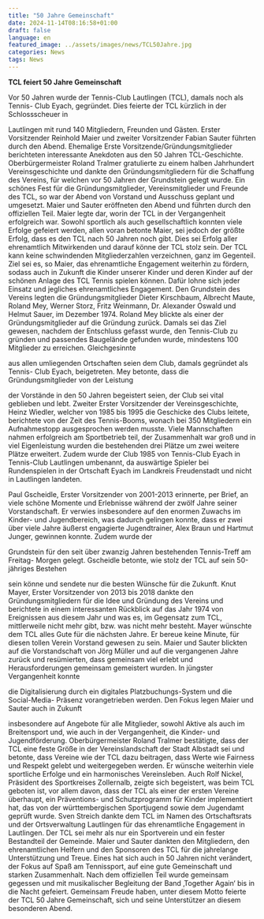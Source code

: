 ```yaml
---
title: "50 Jahre Gemeinschaft"
date: 2024-11-14T08:16:58+01:00
draft: false
language: en
featured_image: ../assets/images/news/TCL50Jahre.jpg
categories: News
tags: News
---
```


**TCL feiert 50 Jahre Gemeinschaft**

Vor 50 Jahren wurde der Tennis-Club Lautlingen (TCL), damals noch als Tennis-
Club Eyach, gegründet. Dies feierte der TCL kürzlich in der Schlossscheuer in

Lautlingen mit rund 140 Mitgliedern, Freunden und Gästen. Erster Vorsitzender
Reinhold Maier und zweiter Vorsitzender Fabian Sauter führten durch den
Abend. Ehemalige Erste Vorsitzende/Gründungsmitglieder berichteten
interessante Anekdoten aus den 50 Jahren TCL-Geschichte. Oberbürgermeister
Roland Tralmer gratulierte zu einem halben Jahrhundert Vereinsgeschichte und
dankte den Gründungsmitgliedern für die Schaffung des Vereins, für welchen
vor 50 Jahren der Grundstein gelegt wurde.
Ein schönes Fest für die Gründungsmitglieder, Vereinsmitglieder und Freunde des
TCL, so war der Abend von Vorstand und Ausschuss geplant und umgesetzt. Maier
und Sauter eröffneten den Abend und führten durch den offiziellen Teil. Maier legte
dar, worin der TCL in der Vergangenheit erfolgreich war. Sowohl sportlich als auch
gesellschaftlich konnten viele Erfolge gefeiert werden, allen voran betonte Maier, sei
jedoch der größte Erfolg, dass es den TCL nach 50 Jahren noch gibt. Dies sei Erfolg
aller ehrenamtlich Mitwirkenden und darauf könne der TCL stolz sein. Der TCL kann
keine schwindenden Mitgliederzahlen verzeichnen, ganz im Gegenteil. Ziel sei es, so
Maier, das ehrenamtliche Engagement weiterhin zu fördern, sodass auch in Zukunft
die Kinder unserer Kinder und deren Kinder auf der schönen Anlage des TCL Tennis
spielen können. Dafür lohne sich jeder Einsatz und jegliches ehrenamtliches
Engagement.
Den Grundstein des Vereins legten die Gründungsmitglieder Dieter Kirschbaum,
Albrecht Maute, Roland Mey, Werner Storz, Fritz Weinmann, Dr. Alexander Oswald
und Helmut Sauer, im Dezember 1974. Roland Mey blickte als einer der
Gründungsmitglieder auf die Gründung zurück. Damals sei das Ziel gewesen,
nachdem der Entschluss gefasst wurde, den Tennis-Club zu gründen und passendes
Baugelände gefunden wurde, mindestens 100 Mitglieder zu erreichen. Gleichgesinnte

aus allen umliegenden Ortschaften seien dem Club, damals gegründet als Tennis-
Club Eyach, beigetreten. Mey betonte, dass die Gründungsmitglieder von der Leistung

der Vorstände in den 50 Jahren begeistert seien, der Club sei vital geblieben und lebt.
Zweiter Erster Vorsitzender der Vereinsgeschichte, Heinz Wiedler, welcher von 1985
bis 1995 die Geschicke des Clubs leitete, berichtete von der Zeit des Tennis-Booms,
wonach bei 350 Mitgliedern ein Aufnahmestopp ausgesprochen werden musste. Viele
Mannschaften nahmen erfolgreich am Sportbetrieb teil, der Zusammenhalt war groß
und in viel Eigenleistung wurden die bestehenden drei Plätze um zwei weitere Plätze
erweitert. Zudem wurde der Club 1985 von Tennis-Club Eyach in Tennis-Club
Lautlingen umbenannt, da auswärtige Spieler bei Rundenspielen in der Ortschaft
Eyach im Landkreis Freudenstadt und nicht in Lautlingen landeten.

Paul Gscheidle, Erster Vorsitzender von 2001-2013 erinnerte, per Brief, an viele
schöne Momente und Erlebnisse während der zwölf Jahre seiner Vorstandschaft. Er
verwies insbesondere auf den enormen Zuwachs im Kinder- und Jugendbereich, was
dadurch gelingen konnte, dass er zwei über viele Jahre äußerst engagierte
Jugendtrainer, Alex Braun und Hartmut Junger, gewinnen konnte. Zudem wurde der

Grundstein für den seit über zwanzig Jahren bestehenden Tennis-Treff am Freitag-
Morgen gelegt. Gscheidle betonte, wie stolz der TCL auf sein 50-jähriges Bestehen

sein könne und sendete nur die besten Wünsche für die Zukunft.
Knut Mayer, Erster Vorsitzender von 2013 bis 2018 dankte den Gründungsmitgliedern
für die Idee und Gründung des Vereins und berichtete in einem interessanten
Rückblick auf das Jahr 1974 von Ereignissen aus diesem Jahr und was es, im
Gegensatz zum TCL, mittlerweile nicht mehr gibt, bzw. was nicht mehr besteht. Mayer
wünschte dem TCL alles Gute für die nächsten Jahre. Er bereue keine Minute, für
diesen tollen Verein Vorstand gewesen zu sein.
Maier und Sauter blickten auf die Vorstandschaft von Jörg Müller und auf die
vergangenen Jahre zurück und resümierten, dass gemeinsam viel erlebt und
Herausforderungen gemeinsam gemeistert wurden. In jüngster Vergangenheit konnte

die Digitalisierung durch ein digitales Platzbuchungs-System und die Social-Media-
Präsenz vorangetrieben werden. Den Fokus legen Maier und Sauter auch in Zukunft

insbesondere auf Angebote für alle Mitglieder, sowohl Aktive als auch im Breitensport
und, wie auch in der Vergangenheit, die Kinder- und Jugendförderung.
Oberbürgermeister Roland Tralmer bestätigte, dass der TCL eine feste Größe in der
Vereinslandschaft der Stadt Albstadt sei und betonte, dass Vereine wie der TCL dazu
beitragen, dass Werte wie Fairness und Respekt gelebt und weitergegeben werden.
Er wünsche weiterhin viele sportliche Erfolge und ein harmonisches Vereinsleben.
Auch Rolf Nickel, Präsident des Sportkreises Zollernalb, zeigte sich begeistert, was
beim TCL geboten ist, vor allem davon, dass der TCL als einer der ersten Vereine
überhaupt, ein Präventions- und Schutzprogramm für Kinder implementiert hat, das
von der württembergischen Sportjugend sowie dem Jugendamt geprüft wurde. Sven
Streich dankte dem TCL im Namen des Ortschaftsrats und der Ortsverwaltung
Lautlingen für das ehrenamtliche Engagement in Lautlingen. Der TCL sei mehr als nur
ein Sportverein und ein fester Bestandteil der Gemeinde.
Maier und Sauter dankten den Mitgliedern, den ehrenamtlichen Helfern und den
Sponsoren des TCL für die jahrelange Unterstützung und Treue. Eines hat sich auch
in 50 Jahren nicht verändert, der Fokus auf Spaß am Tennissport, auf eine gute
Gemeinschaft und starken Zusammenhalt. Nach dem offiziellen Teil wurde
gemeinsam gegessen und mit musikalischer Begleitung der Band ‚Together Again‘ bis
in die Nacht gefeiert. Gemeinsam Freude haben, unter diesem Motto feierte der TCL
50 Jahre Gemeinschaft, sich und seine Unterstützer an diesem besonderen Abend.

